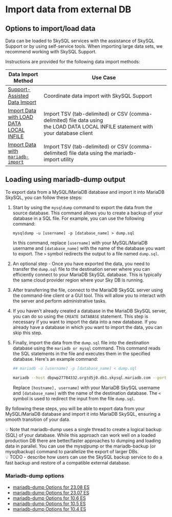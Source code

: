 # Import data from external DB

## Options to import/load data

Data can be loaded to SkySQL services with the assistance of SkySQL Support or by using self-service tools. When importing large data sets, we recommend working with SkySQL Support.

Instructions are provided for the following data import methods:

| Data Import Method | Use Case |
| --- | --- |
| [Support-Assisted Data Import](nr-support-assisted.md) | Coordinate data import with SkySQL Support |
| [Import Data with LOAD DATA LOCAL INFILE](Import-CSV-data.md) | Import TSV (tab-delimited) or CSV (comma-delimited) file data using the LOAD DATA LOCAL INFILE statement with your database client |
| [Import Data with `mariadb-import`](Install-mariadb-import.md) | Import TSV (tab-delimited) or CSV (comma-delimited) file data using the mariadb-import utility |

## Loading using mariadb-dump output

To export data from a MySQL/MariaDB database and import it into MariaDB SkySQL, you can follow these steps:

1. Start by using the `mysqldump` command to export the data from the source database. This command allows you to create a backup of your database in a SQL file. For example, you can use the following command:
    
    ```
    mysqldump -u [username] -p [database_name] > dump.sql
    
    ```
    
    In this command, replace `[username]` with your MySQL/MariaDB username and `[database_name]` with the name of the database you want to export. The `>` symbol redirects the output to a file named `dump.sql`.
    
2. An optional step - Once you have exported the data, you need to transfer the `dump.sql` file to the destination server where you can efficiently connect to your MariaDB SkySQL database. This is typically the same cloud provider region where your Sky DB is running. 
3. After transferring the file, connect to the MariaDB SkySQL server using the command-line client or a GUI tool. This will allow you to interact with the server and perform administrative tasks.
4. If you haven't already created a database in the MariaDB SkySQL server, you can do so using the `CREATE DATABASE` statement. This step is necessary if you want to import the data into a new database. If you already have a database in which you want to import the data, you can skip this step.
5. Finally, import the data from the `dump.sql` file into the destination database using the `mariadb or mysql` command. This command reads the SQL statements in the file and executes them in the specified database. Here's an example command:
    
    ```bash
    ## mariadb -u [username] -p [database_name] < dump.sql
    
    mariadb --host dbpwp27784332.orgtd5j0.db1.skysql.mariadb.com --port 3306 --user dbpwp27784332 -p [database_name] < dump.sql
    ```
    
    Replace `[hostname], username]` with your MariaDB SkySQL username and `[database_name]` with the name of the destination database. The `<` symbol is used to redirect the input from the file `dump.sql`.
    

By following these steps, you will be able to export data from your MySQL/MariaDB database and import it into MariaDB SkySQL, ensuring a smooth transition of your data.

<aside>
💡 Note that mariadb-dump uses a single thread to create a logical backup (SQL) of your database. While this approach can work well on a loaded production DB there are better/faster approaches to dumping and loading data in parallel. You can use the mysqlpump or the mariadb-backup (or mysqlbackup) command to parallelize the export of larger DBs.

</aside>

<aside>
💡 TODO - describe how users can use the SkySQL backup service to do a fast backup and restore of a compatible external database.

</aside>

### Mariadb-dump options

- [mariadb-dump Options for 23.08 ES](https://mariadb.com/docs/skysql-dbaas/ref/es23.08/cli/mariadb-dump/)
- [mariadb-dump Options for 23.07 ES](https://mariadb.com/docs/skysql-dbaas/ref/es23.07/cli/mariadb-dump/)
- [mariadb-dump Options for 10.6 ES](https://mariadb.com/docs/skysql-dbaas/ref/es10.6/cli/mariadb-dump/)
- [mariadb-dump Options for 10.5 ES](https://mariadb.com/docs/skysql-dbaas/ref/es10.5/cli/mariadb-dump/)
- [mariadb-dump Options for 10.4 ES](https://mariadb.com/docs/skysql-dbaas/ref/es10.4/cli/mysqldump/)